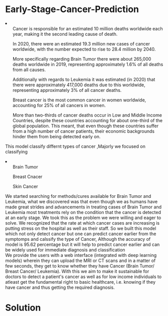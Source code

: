 # Early-Stage-Cancer-Prediction

<li>
<ol>Cancer is responsible for an estimated 10 million deaths worldwide each year, making it the second leading cause of death.</ol>
<ol>In 2020, there were an estimated 19.3 million new cases of cancer worldwide, with the number expected to rise to 28.4 million by 2040.</ol>
<ol>More specifically regarding Brain Tumor there were about 265,000 deaths worldwide in 2019, representing approximately 1.6% of all deaths from all causes.</ol>
<ol>Additionally with regards to Leukemia it was estimated (in 2020) that there were approximately 417,000 deaths due to this worldwide, representing approximately 3% of all cancer deaths.</ol>
<ol>Breast cancer is the most common cancer in women worldwide, accounting for 25% of all cancers in women.</ol>
<ol>More than two-thirds of cancer deaths occur in Low and Middle Income Countries, despite these countries accounting for about one-third of the global population. This meant, that even though these countries suffer from a high number of cancer patients, their economic backgrounds hinder them from being detected early on.</ol></li>
</break>

This model classify differnt types of cancer ,Majorly we focused on classifying 
<li><ol>
  Brain Tumor
</ol>
<ol>Breast Cnacer</ol>
<ol>Skin Cancer</ol></li>
We started searching for methods/cures available for Brain Tumor and Leukemia, what we discovered was that even though we as humans have made great strides and advancements in treating cases of Brain Tumor and Leukemia most treatments rely on the condition that the cancer is detected at an early stage. We took this as the problem we were willing and eager to solve. We recognized that the rate at which cancer cases are increasing is putting stress on the hospital as well as their staff.
So we built this model which not only detect cancer but one can predict cancer earlier from the symptomps and calssify the type of Cancer,
Although the accuracy of model is 95.62 percentage but it will help to predict cancer earlier and can be widely used for immediate diagnosis and classification 
</br>
We provide the users with a web interface (integrated with deep learning models) wherein they can upload the MRI or CT scans and in a matter of few seconds, they get to know whether they have Cancer (Brain Tumor/ Breast Cancer/ Leukemia). With this we aim to make it sustainable for doctors to detect a patient's cancer as well as for low income individuals to atleast get the fundamental right to basic healthcare, i.e. knowing if they have cancer and thus getting the required diagnosis.

<h1>
  Solution
</h1>
